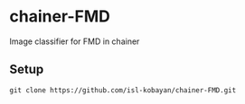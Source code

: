 # chainer-FMD
Image classifier for FMD in chainer

## Setup
```
git clone https://github.com/isl-kobayan/chainer-FMD.git
```
